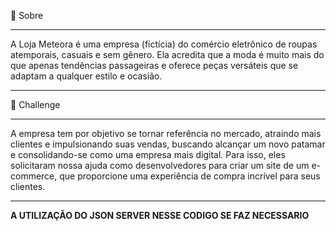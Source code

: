 📌 Sobre
<hr/>
A Loja Meteora é uma empresa (fictícia) do comércio eletrônico de roupas atemporais, casuais e sem gênero. Ela acredita que a moda é muito mais do que apenas tendências passageiras e oferece peças versáteis que se adaptam a qualquer estilo e ocasião.
<hr/>

🚀 Challenge
<hr/>

A empresa tem por objetivo se tornar referência no mercado, atraindo mais clientes e impulsionando suas vendas, buscando alcançar um novo patamar e consolidando-se como uma empresa mais digital. Para isso, eles solicitaram nossa ajuda como desenvolvedores para criar um site de um e-commerce, que proporcione uma experiência de compra incrível para seus clientes.
<hr/>
<strong> A UTILIZAÇÃO DO JSON SERVER NESSE CODIGO SE FAZ NECESSARIO</strong>
